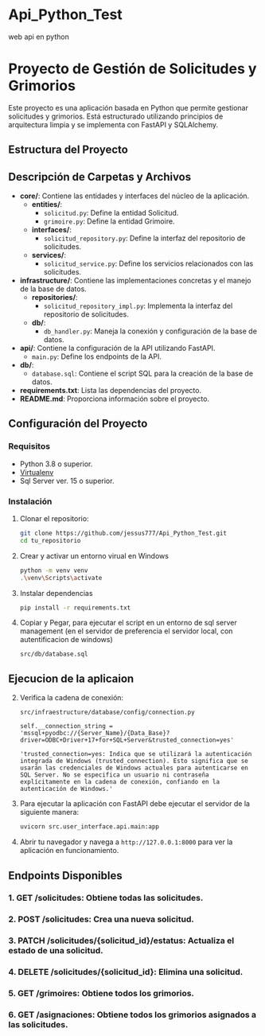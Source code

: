 # Api_Python_Test
web api en python

# Proyecto de Gestión de Solicitudes y Grimorios

Este proyecto es una aplicación basada en Python que permite gestionar solicitudes y grimorios. Está estructurado utilizando principios de arquitectura limpia y se implementa con FastAPI y SQLAlchemy.

## Estructura del Proyecto


## Descripción de Carpetas y Archivos

- **core/**: Contiene las entidades y interfaces del núcleo de la aplicación.
  - **entities/**:
    - `solicitud.py`: Define la entidad Solicitud.
    - `grimoire.py`: Define la entidad Grimoire.
  - **interfaces/**:
    - `solicitud_repository.py`: Define la interfaz del repositorio de solicitudes.
  - **services/**:
    - `solicitud_service.py`: Define los servicios relacionados con las solicitudes.
- **infrastructure/**: Contiene las implementaciones concretas y el manejo de la base de datos.
  - **repositories/**:
    - `solicitud_repository_impl.py`: Implementa la interfaz del repositorio de solicitudes.
  - **db/**:
    - `db_handler.py`: Maneja la conexión y configuración de la base de datos.
- **api/**: Contiene la configuración de la API utilizando FastAPI.
  - `main.py`: Define los endpoints de la API.
- **db/**:
  - `database.sql`: Contiene el script SQL para la creación de la base de datos.
- **requirements.txt**: Lista las dependencias del proyecto.
- **README.md**: Proporciona información sobre el proyecto.

## Configuración del Proyecto

### Requisitos

- Python 3.8 o superior.
- [Virtualenv](https://virtualenv.pypa.io/en/latest/)
- Sql Server ver. 15 o superior.
### Instalación

1. Clonar el repositorio:

   ```bash
   git clone https://github.com/jessus777/Api_Python_Test.git
   cd tu_repositorio

2.  Crear y activar un entorno virual en Windows
    ```bash
    python -m venv venv
    .\venv\Scripts\activate


3. Instalar dependencias
    ```bash
    pip install -r requirements.txt


5. Copiar y Pegar, para ejecutar el script en un entorno de sql server management (en el servidor de preferencia el servidor local, con autentificacion de windows)

   `src/db/database.sql`


## Ejecucion de la aplicaion

2. Verifica la cadena de conexión:
   
   `src/infraestructure/database/config/connection.py`
   
   `self.__connection_string = 'mssql+pyodbc://{Server_Name}/{Data_Base}?driver=ODBC+Driver+17+for+SQL+Server&trusted_connection=yes'`

    `'trusted_connection=yes: Indica que se utilizará la autenticación integrada de Windows (trusted_connection). Esto significa que se usarán las credenciales de Windows actuales para autenticarse en SQL Server. No se especifica un usuario ni contraseña explícitamente en la cadena de conexión, confiando en la autenticación de Windows.'`

2. Para ejecutar la aplicación con FastAPI debe ejecutar el servidor de la siguiente manera:

    ```bash
    uvicorn src.user_interface.api.main:app

3. Abrir tu navegador y navega a `http://127.0.0.1:8000` para ver la aplicación en funcionamiento.

## Endpoints Disponibles

### 1. GET /solicitudes: Obtiene todas las solicitudes.
### 2. POST /solicitudes: Crea una nueva solicitud.
### 3. PATCH /solicitudes/{solicitud_id}/estatus: Actualiza el estado de una solicitud.
### 4. DELETE /solicitudes/{solicitud_id}: Elimina una solicitud.
### 5. GET /grimoires: Obtiene todos los grimorios.
### 6. GET /asignaciones: Obtiene todos los grimorios asignados a las solicitudes.

